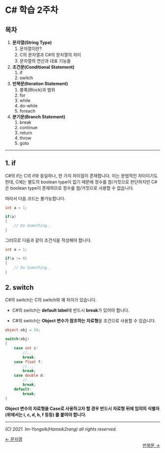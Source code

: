 # C# 학습 2주차

## 목차

1.  **문자열(String Type)**
    1.  문자열이란?
    2.  C의 문자열과 C#의 문자열의 차이
    3.  문자열의 연산과 대표 기능들
3.  **조건문(Conditional Statement)**
    1.  if
    2.  switch
4.  **반복문(Iteration Statement)**
    1.  블록(Block)과 범위
    2.  for
    3.  while
    4.  do-while
    5.  foreach
5.  **분기문(Branch Statement)**
    1.  break
    2.  continue
    3.  return
    4.  throw
    5.  goto

---

## 1. if

C#의 if는 C의 if와 동일하나, 한 가지 차이점이 존재합니다. 이는 문법적인 차이이기도 한데, C에는 별도의 boolean type이 없기 때문에 정수를 참/거짓으로 판단하지만 C#은 boolean type이 존재하므로 정수를 참/거짓으로 사용할 수 없습니다.

따라서 다음 코드는 불가능합니다.

```c#
int a = 1;

if(a)
{
    // Do Something..
}
```

그러므로 다음과 같이 조건식을 작성해야 합니다.

```c#
int a = 1;

if(a != 0)
{
    // Do Something..
}
```

## 2. switch

C#의 switch는 C의 switch와 꽤 차이가 있습니다.

*   C#의 switch는 **default label**에 반드시 **break**가 있어야 합니다.

*   C#의 switch는 **Object 변수가 참조하는 자료형**을 조건으로 사용할 수 있습니다.

```c#
object obj = 34;

switch(obj)
{
    case int i:
        //...
        break;
    case float f:
        //...
        break;
    case double d:
        //...
        break;
    default:
        break;
}
```

**Object 변수의 자료형을 Case로 사용하고자 할 경우 반드시 자료형 뒤에 임의의 식별자(위에서는 i, c, d, b, f 등등) 를 붙여야 합니다.**

----

*(C) 2021. Im-Yongsik(Hamsik2rang) all rights reserved.*

<div style="text-align:left"> <a href="./1.문자열">← 문자열</a><div/>
<div style="text-align:right"> <a href="./3.반복문.md">반복문 →</a><div/>







